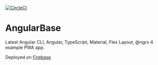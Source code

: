 [![CircleCI](https://circleci.com/gh/attilacsanyi/angular-base/tree/master.svg?style=svg)](https://circleci.com/gh/attilacsanyi/angular-base/tree/master)
# AngularBase

Latest Angular CLI, Angular, TypeScript, Material, Flex Layout, @ngrx 4 example PWA app.

Deployed on [Firebase](https://ac-angular-base.firebaseapp.com) 
